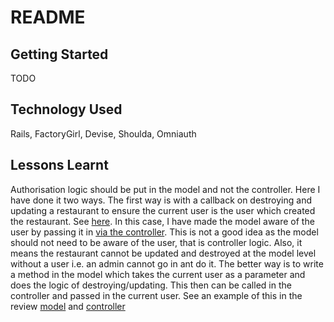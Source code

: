 # README

## Getting Started

TODO

## Technology Used

Rails, FactoryGirl, Devise, Shoulda, Omniauth

## Lessons Learnt

Authorisation logic should be put in the model and not the controller.
Here I have done it two ways. The first way is with a callback on destroying and
updating a restaurant to ensure the current user is the user which created the
restaurant. See [here](https://github.com/DataMinerUK/yelp-clone/blob/master/app/models/restaurant.rb#L7-L8).
In this case, I have made the model aware of the user by passing it in [via the
controller](https://github.com/DataMinerUK/yelp-clone/blob/master/app/controllers/restaurants_controller.rb#L58-L61).
This is not a good idea as the model should not need to be aware of the user, that
is controller logic. Also, it means the restaurant cannot be updated and destroyed
at the model level without a user i.e. an admin cannot go in ant do it. The better
way is to write a method in the model which takes the current user as a parameter
and does the logic of destroying/updating. This then can be called in the controller
and passed in the current user. See an example of this in the review [model](https://github.com/DataMinerUK/yelp-clone/blob/master/app/models/review.rb#L7-L12) and
[controller](https://github.com/DataMinerUK/yelp-clone/blob/master/app/controllers/reviews_controller.rb#L26-L34)
